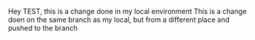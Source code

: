 Hey TEST, this is a change done in my local environment
This is a change doen on the same branch as my local, but from a different place and pushed to the branch
